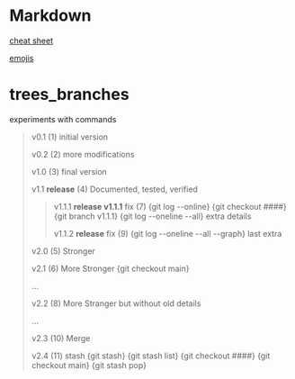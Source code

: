 # Markdown

[cheat sheet](https://github.com/adam-p/markdown-here/wiki/Markdown-Cheatsheet)

[emojis](https://gist.github.com/rxaviers/7360908)

# trees_branches
experiments with commands

> v0.1 (1) initial version
>
> v0.2 (2) more modifications
>
> v1.0 (3) final version
>
> v1.1 **release** (4) Documented, tested, verified
>
>>
>> v1.1.1 **release v1.1.1** fix (7) {git log --online} {git checkout ####} {git branch v1.1.1} {git log --oneline --all} extra details
>>
>> v1.1.2 **release** fix (9) {git log --oneline --all --graph} last extra
>>
>
> v2.0 (5) Stronger
>
> v2.1 (6) More Stronger {git checkout main}
>
> ...
>
> v2.2 (8) More Stranger but without old details
>
>...
>
> v2.3 (10) Merge
> 
> v2.4 (11) stash {git stash} {git stash list} {git checkout ####} {git checkout main} {git stash pop}